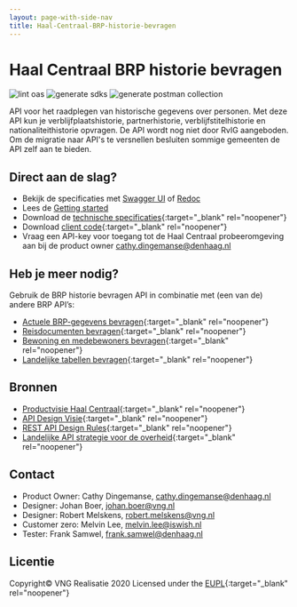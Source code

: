 ```yaml
---
layout: page-with-side-nav
title: Haal-Centraal-BRP-historie-bevragen
---
```


# Haal Centraal BRP historie bevragen

![lint oas](https://github.com/VNG-Realisatie/Haal-Centraal-BRP-historie-bevragen/workflows/lint-oas/badge.svg)
![generate sdks](https://github.com/VNG-Realisatie/Haal-Centraal-BRP-historie-bevragen/workflows/generate-sdks/badge.svg)
![generate postman collection](https://github.com/VNG-Realisatie/Haal-Centraal-BRP-historie-bevragen/workflows/generate-postman-collection/badge.svg)

API voor het raadplegen van historische gegevens over personen. Met deze API kun je verblijfplaatshistorie, partnerhistorie, verblijfstitelhistorie en nationaliteithistorie opvragen. De API wordt nog niet door RvIG aangeboden. Om de migratie naar API's te versnellen besluiten sommige gemeenten de API zelf aan te bieden.  

## Direct aan de slag?
* Bekijk de specificaties met [Swagger UI](https://vng-realisatie.github.io/Haal-Centraal-BRP-historie-bevragen/swagger-ui) of [Redoc](https://vng-realisatie.github.io/Haal-Centraal-BRP-historie-bevragen/redoc)
* Lees de [Getting started](./getting-started)
* Download de [technische specificaties](https://github.com/VNG-Realisatie/Haal-Centraal-BRP-historie-bevragen/blob/master/specificatie/genereervariant/openapi.yaml){:target="_blank" rel="noopener"}
* Download [client code](https://github.com/VNG-Realisatie/Haal-Centraal-BRP-historie-bevragen/tree/master/code){:target="_blank" rel="noopener"}
* Vraag een API-key voor toegang tot de Haal Centraal probeeromgeving aan bij de product owner [cathy.dingemanse@denhaag.nl](mailto:cathy.dingemanse@denhaag.nl)

## Heb je meer nodig? 
Gebruik de BRP historie bevragen API in combinatie met (een van de) andere BRP API’s:

* [Actuele BRP-gegevens bevragen](https://vng-realisatie.github.io/Haal-Centraal-BRP-bevragen){:target="_blank" rel="noopener"}
* [Reisdocumenten bevragen](https://vng-realisatie.github.io/Haal-Centraal-Reisdocumenten-bevragen){:target="_blank" rel="noopener"}
* [Bewoning en medebewoners bevragen](https://vng-realisatie.github.io/Haal-Centraal-BRP-bewoning){:target="_blank" rel="noopener"}
* [Landelijke tabellen bevragen](https://vng-realisatie.github.io/Haal-Centraal-BRP-tabellen-bevragen){:target="_blank" rel="noopener"}

## Bronnen

* [Productvisie Haal Centraal](https://vng-realisatie.github.io/Haal-Centraal){:target="_blank" rel="noopener"}
* [API Design Visie](https://github.com/Geonovum/KP-APIs/tree/master/Werkgroep%20Design%20Visie){:target="_blank" rel="noopener"}
* [REST API Design Rules](https://docs.geostandaarden.nl/api/API-Designrules/){:target="_blank" rel="noopener"}
* [Landelijke API strategie voor de overheid](https://geonovum.github.io/KP-APIs/){:target="_blank" rel="noopener"}

## Contact

* Product Owner: Cathy Dingemanse, [cathy.dingemanse@denhaag.nl](mailto:cathy.dingemanse@denhaag.nl)
* Designer: Johan Boer, [johan.boer@vng.nl](mailto:johan.boer@vng.nl)
* Designer: Robert Melskens, [robert.melskens@vng.nl](mailto:robert.melskens@vng.nl)
* Customer zero: Melvin Lee, [melvin.lee@iswish.nl](mailto:melvin.lee@iswish.nl)
* Tester: Frank Samwel, [frank.samwel@denhaag.nl](mailto:frank.samwel@denhaag.nl)

## Licentie

Copyright&copy; VNG Realisatie 2020
Licensed under the [EUPL](https://github.com/VNG-Realisatie/Haal-Centraal-BRP-historie-bevragen/blob/master/LICENCE.md){:target="_blank" rel="noopener"}
